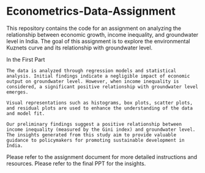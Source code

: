 # Econometrics-Data-Assignment


This repository contains the code for an assignment on analyzing the relationship between economic growth, income inequality, and groundwater level in India. The goal of this assignment is to explore the environmental Kuznets curve and its relationship with groundwater level.

In the First Part 

    The data is analyzed through regression models and statistical analysis. Initial findings indicate a negligible impact of economic output on groundwater level. However, when income inequality is considered, a significant positive relationship with groundwater level emerges.

    Visual representations such as histograms, box plots, scatter plots, and residual plots are used to enhance the understanding of the data and model fit.

    Our preliminary findings suggest a positive relationship between income inequality (measured by the Gini index) and groundwater level. The insights generated from this study aim to provide valuable guidance to policymakers for promoting sustainable development in India.

Please refer to the assignment document for more detailed instructions and resources.
Please refer to the final PPT for the insights.
